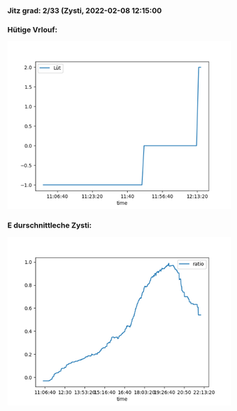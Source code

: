 ### Jitz grad: 2/33 (Zysti, 2022-02-08 12:15:00

### Hütige Vrlouf:
![Graph](Today.png)

### E durschnittleche Zysti:
![Graph](Zysti.png)